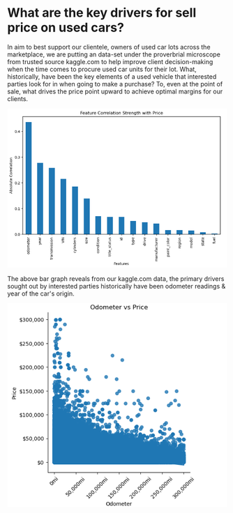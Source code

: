 # What are the key drivers for sell price on used cars?

In aim to best support our clientele, owners of used car lots across the marketplace, we are putting an data-set under the proverbrial microscope from trusted source kaggle.com to help improve client decision-making when the time comes to procure used car units for their 
lot.  What, historically, have been the key elements of a used vehicle that interested parties look for in when going to make a purchase?  To, even at the point of sale, what drives the price point upward to achieve optimal margins for our clients.  

![Logo](independent_variables.png)

The above bar graph reveals from our kaggle.com data, the primary drivers sought out by interested parties historically have been odometer readings & year of the car's origin.  

![Odometer_influence_on_sell_price](odometer_vs._price.png)
